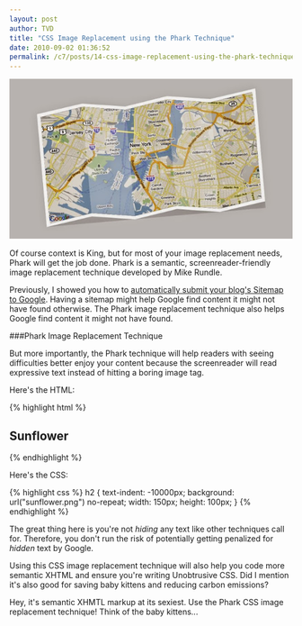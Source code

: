 ```yaml
---
layout: post
author: TVD
title: "CSS Image Replacement using the Phark Technique"
date: 2010-09-02 01:36:52
permalink: /c7/posts/14-css-image-replacement-using-the-phark-technique
---
```


![css-phark](/c7/static/css-phark.jpg)

Of course context is King, but for most of your image replacement needs, Phark will get the job done. Phark is a semantic, screenreader-friendly image replacement technique developed by Mike Rundle.

Previously, I showed you how to [automatically submit your blog's Sitemap to Google][1]. Having a sitemap might help Google find content it might not have found otherwise. The Phark image replacement technique also helps Google find content it might not have found.

###Phark Image Replacement Technique

But more importantly, the Phark technique  will help readers with seeing difficulties better enjoy your content because the screenreader will read expressive text instead of hitting a boring image tag.

Here's the HTML:

{% highlight html %}
    <h2>
      Sunflower
    </h2>
{% endhighlight %}

Here's the CSS:

{% highlight css %}
    h2 {
     text-indent: -10000px;
     background: url("sunflower.png") no-repeat;
     width: 150px;
     height: 100px;
    }
{% endhighlight %}

The great thing here is you're not *hiding* any text like other techniques call for. Therefore, you don't run the risk of potentially getting penalized for *hidden* text by Google.

Using this CSS image replacement technique will also help you code more semantic XHTML and ensure you're writing Unobtrusive CSS. Did I mention it's also good for saving baby kittens and reducing carbon emissions?

Hey, it's semantic XHMTL markup at its sexiest. Use the Phark CSS image replacement technique! Think of the baby kittens...


  [1]: http://techoctave.com/c7/posts/10-scream-seo-karma-with-a-google-sitemap-for-your-rails-blog
